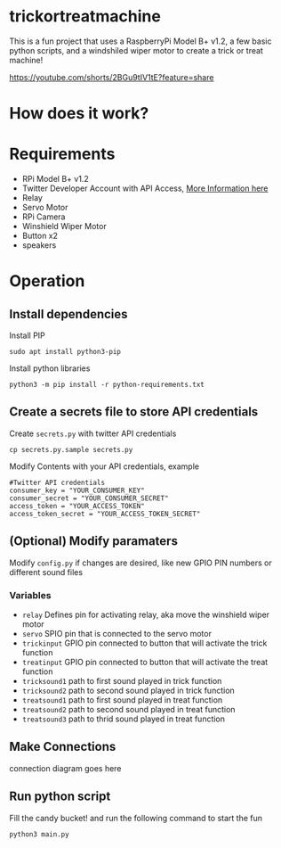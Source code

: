 # trickortreatmachine
This is a fun project that uses a RaspberryPi Model B+ v1.2, a few basic python scripts, and a windshiled wiper motor to create a trick or treat machine!

https://youtube.com/shorts/2BGu9tIV1tE?feature=share

# How does it work?


# Requirements
 - RPi Model B+ v1.2
 - Twitter Developer Account with API Access, [More Information here](https://developer.twitter.com/en/docs/authentication/oauth-1-0a/api-key-and-secret)
 - Relay
 - Servo Motor
 - RPi Camera
 - Winshield Wiper Motor
 - Button x2
 - speakers


# Operation
## Install dependencies

Install PIP
```
sudo apt install python3-pip
```

Install python libraries
```
python3 -m pip install -r python-requirements.txt
```

## Create a secrets file to store API credentials
Create `secrets.py` with twitter API credentials
```
cp secrets.py.sample secrets.py
```

Modify Contents with your API credentials, example
```
#Twitter API credentials
consumer_key = "YOUR_CONSUMER_KEY"
consumer_secret = "YOUR_CONSUMER_SECRET"
access_token = "YOUR_ACCESS_TOKEN"
access_token_secret = "YOUR_ACCESS_TOKEN_SECRET"
```

## (Optional) Modify paramaters
Modify `config.py` if changes are desired, like new GPIO PIN numbers or different sound files

### Variables
- `relay` Defines pin for activating relay, aka move the winshield wiper motor
- `servo` SPIO pin that is connected to the servo motor
- `trickinput` GPIO pin connected to button that will activate the trick function
- `treatinput` GPIO pin connected to button that will activate the treat function
- `tricksound1` path to first sound played in trick function
- `tricksound2` path to second sound played in trick function
- `treatsound1` path to first sound played in treat function
- `treatsound2` path to second sound played in treat function
- `treatsound3` path to thrid sound played in treat function


## Make Connections

connection diagram goes here


## Run python script
Fill the candy bucket! and run the following command to start the fun

```
python3 main.py
```





